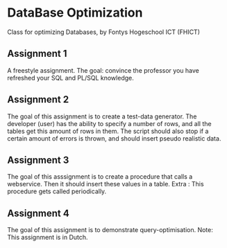 # DataBase Optimization
Class for optimizing Databases, by Fontys Hogeschool ICT (FHICT)


Assignment 1
----
A freestyle assignment. The goal: convince the professor you have refreshed your SQL and PL/SQL knowledge.


Assignment 2
----
The goal of this assignment is to create a test-data generator. The developer (user) has the ability to specify a number of rows, and all the tables get this amount of rows in them.
The script should also stop if a certain amount of errors is thrown, and should insert pseudo realistic data.

Assignment 3
----
The goal of this asssignment is to create a procedure that calls a webservice. Then it should insert these values in a table.
Extra : This procedure gets called periodically.

Assignment 4
----
The goal of this assignment is to demonstrate query-optimisation.
Note: This assignment is in Dutch.

